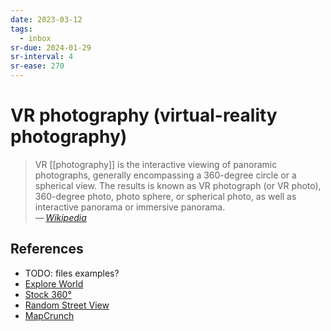 ```yaml
---
date: 2023-03-12
tags:
  - inbox
sr-due: 2024-01-29
sr-interval: 4
sr-ease: 270
---
```


# VR photography (virtual-reality photography)

> VR [[photography]] is the interactive viewing of panoramic photographs,
> generally encompassing a 360-degree circle or a spherical view. The results is
> known as VR photograph (or VR photo), 360-degree photo, photo sphere, or
> spherical photo, as well as interactive panorama or immersive panorama.\
> — <cite>[Wikipedia](https://en.wikipedia.org/wiki/VR_photography)</cite>

## References

- TODO: files examples?
- [Explore World](https://www.explordle.com/map/wor)
- [Stock 360°](https://www.360cities.net/)
- [Random Street View](https://randomstreetview.com/)
- [MapCrunch](http://www.mapcrunch.com/)
